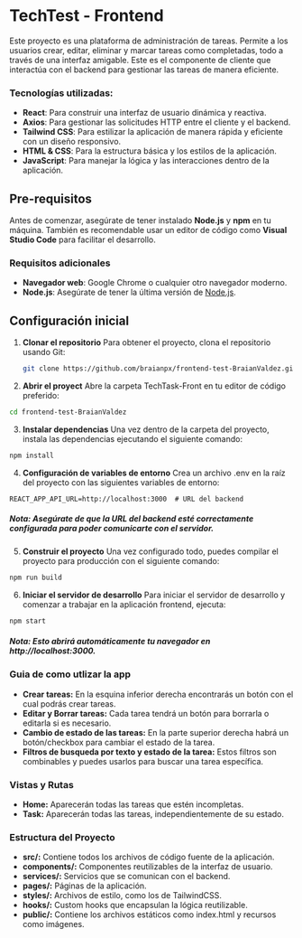 # TechTest - Frontend

Este proyecto es una plataforma de administración de tareas. Permite a los usuarios crear, editar, eliminar y marcar tareas como completadas, todo a través de una interfaz amigable. Este es el componente de cliente que interactúa con el backend para gestionar las tareas de manera eficiente.

### Tecnologías utilizadas:
- **React**: Para construir una interfaz de usuario dinámica y reactiva.
- **Axios**: Para gestionar las solicitudes HTTP entre el cliente y el backend.
- **Tailwind CSS**: Para estilizar la aplicación de manera rápida y eficiente con un diseño responsivo.
- **HTML & CSS**: Para la estructura básica y los estilos de la aplicación.
- **JavaScript**: Para manejar la lógica y las interacciones dentro de la aplicación.

## Pre-requisitos
Antes de comenzar, asegúrate de tener instalado **Node.js** y **npm** en tu máquina. También es recomendable usar un editor de código como **Visual Studio Code** para facilitar el desarrollo.

### Requisitos adicionales

- **Navegador web**: Google Chrome o cualquier otro navegador moderno.
- **Node.js**: Asegúrate de tener la última versión de [Node.js](https://nodejs.org/).

## Configuración inicial

1. **Clonar el repositorio**
Para obtener el proyecto, clona el repositorio usando Git:

   ```bash
   git clone https://github.com/braianpx/frontend-test-BraianValdez.git
    ```
2. **Abrir el proyect**
Abre la carpeta TechTask-Front en tu editor de código preferido:

  ```bash
  cd frontend-test-BraianValdez
  ```
3. **Instalar dependencias**
Una vez dentro de la carpeta del proyecto, instala las dependencias ejecutando el siguiente comando:

  ```bash
  npm install
  ```
4. **Configuración de variables de entorno**
Crea un archivo .env en la raíz del proyecto con las siguientes variables de entorno:

  ```plaintext
  REACT_APP_API_URL=http://localhost:3000  # URL del backend
  ```
##### Nota: Asegúrate de que la URL del backend esté correctamente configurada para poder comunicarte con el servidor.

5. **Construir el proyecto**
Una vez configurado todo, puedes compilar el proyecto para producción con el siguiente comando:

  ```bash
  npm run build
  ```
6. **Iniciar el servidor de desarrollo**
Para iniciar el servidor de desarrollo y comenzar a trabajar en la aplicación frontend, ejecuta:

  ```bash
  npm start
  ```
##### Nota: Esto abrirá automáticamente tu navegador en http://localhost:3000.
### Guia de como utlizar la app
- **Crear tareas:** En la esquina inferior derecha encontrarás un botón con el cual podrás crear tareas.
- **Editar y Borrar tareas:** Cada tarea tendrá un botón para borrarla o editarla si es necesario.
- **Cambio de estado de las tareas:** En la parte superior derecha habrá un botón/checkbox para cambiar el estado de la tarea.
- **Filtros de busqueda por texto y estado de la tarea:** Estos filtros son combinables y puedes usarlos para buscar una tarea específica.

### Vistas y Rutas
- **Home:** Aparecerán todas las tareas que estén incompletas.
- **Task:** Aparecerán todas las tareas, independientemente de su estado.
  
### Estructura del Proyecto
- **src/:** Contiene todos los archivos de código fuente de la aplicación.
- **components/:** Componentes reutilizables de la interfaz de usuario.
- **services/:** Servicios que se comunican con el backend.
- **pages/:** Páginas de la aplicación.
- **styles/:** Archivos de estilo, como los de TailwindCSS.
- **hooks/:** Custom hooks que encapsulan la lógica reutilizable.
- **public/:** Contiene los archivos estáticos como index.html y recursos como imágenes.
